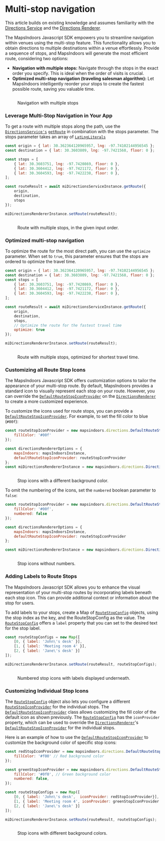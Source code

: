 # Multi-stop navigation

This article builds on existing knowledge and assumes familiarity with the [Directions Service](directions-service/) and the [Directions Renderer](../wayfinding/directions-renderer.md).

The MapsIndoors Javascript SDK empowers you to streamline navigation within venues using the multi-stop feature. This functionality allows you to obtain directions to multiple destinations within a venue effortlessly. Provide a sequence of stops, and MapsIndoors will generate the most efficient route, considering two options:

* **Navigation with multiple stops:** Navigate through the stops in the exact order you specify. This is ideal when the order of visits is crucial.
* **Optimized multi-stop navigation (traveling salesman algorithm):** Let MapsIndoors intelligently reorder your stops to create the fastest possible route, saving you valuable time.

<figure><img src="../../../.gitbook/assets/27.06.2024_10.47.23_REC 2.gif" alt=""><figcaption><p>Navigation with multiple stops</p></figcaption></figure>

### Leverage Multi-Stop Navigation in Your App

To get a route with multiple stops along the path, use the  [`DirectionsService's`](https://app.mapsindoors.com/mapsindoors/js/sdk/latest/docs/mapsindoors.services.DirectionsService.html) [`getRoute`](https://app.mapsindoors.com/mapsindoors/js/sdk/latest/docs/mapsindoors.services.DirectionsService.html#getRoute) in combination with the stops parameter. The stops parameter takes an array of [`LatLngLiterals`](https://app.mapsindoors.com/mapsindoors/js/sdk/latest/docs/LatLngLiteral.html)

```javascript
const origin = { lat: 30.362364120965957, lng: -97.74102144956545 };
const destination = { lat: 30.3603809, lng: -97.7421568, floor: 0 };

const stops = [
    { lat: 30.3603751, lng: -97.7420869, floor: 0 },
    { lat: 30.3604412, lng: -97.7421172, floor: 0 },
    { lat: 30.3604593, lng: -97.7422238, floor: 0 },
];

const routeResult = await miDirectionsServiceInstance.getRoute({
    origin, 
    destination, 
    stops
});

miDirectionsRendererInstance.setRoute(routeResult);
```

<figure><img src="../../../.gitbook/assets/image (43).png" alt=""><figcaption><p>Route with multiple stops, in the given input order.</p></figcaption></figure>

### **Optimized multi-stop navigation**

To optimize the route for the most direct path, you can use the `optimize` parameter. When set to `true`, this parameter ensures that the stops are ordered to optimize the travel time.

```javascript
const origin = { lat: 30.362364120965957, lng: -97.74102144956545 };
const destination = { lat: 30.3603809, lng: -97.7421568, floor: 0 };
const stops = [
    { lat: 30.3603751, lng: -97.7420869, floor: 0 },
    { lat: 30.3604412, lng: -97.7421172, floor: 0 },
    { lat: 30.3604593, lng: -97.7422238, floor: 0 },
];

const routeResult = await miDirectionsServiceInstance.getRoute({
    origin, 
    destination, 
    stops,
    // Optimize the route for the fastest travel time
    optimize: true
});

miDirectionsRendererInstance.setRoute(routeResult);
```

<figure><img src="../../../.gitbook/assets/image (44).png" alt=""><figcaption><p>Route with multiple stops, optimized for shortest travel time.</p></figcaption></figure>

### Customizing all Route Stop Icons

The MapsIndoors Javascript SDK offers customization options to tailor the appearance of your multi-stop route. By default, MapsIndoors provides a standard icon to visually represent each stop on your route. However, you can override the [`DefaultRouteStopIconProvider`](https://app.mapsindoors.com/mapsindoors/js/sdk/latest/docs/mapsindoors.directions.DefaultRouteStopIconProvider.html) on the [`DirectionsRenderer`](https://app.mapsindoors.com/mapsindoors/js/sdk/latest/docs/mapsindoors.directions.DirectionsRenderer.html) to create a more customized experience.

To customize the icons used for route stops, you can provide a [`DefaultRouteStopIconProvider`](https://app.mapsindoors.com/mapsindoors/js/sdk/latest/docs/mapsindoors.directions.DefaultRouteStopIconProvider.html). For example, to set the fill color to blue (`#00f`):

```javascript
const routeStopIconProvider = new mapsindoors.directions.DefaultRouteStopIconProvider({
    fillColor: '#00f' 
}); 

const directionsRendererOptions = { 
    mapsIndoors: mapsIndoorsInstance,
    defaultRouteStopIconProvider: routeStopIconProvider
};
const miDirectionsRendererInstance = new mapsindoors.directions.DirectionsRenderer(directionsRendererOptions);
```

<figure><img src="../../../.gitbook/assets/image (46).png" alt=""><figcaption><p>Stop icons with a different background color.</p></figcaption></figure>

To omit the numbering of the icons, set the `numbered` boolean parameter to `false`:

```javascript
const routeStopIconProvider = new mapsindoors.directions.DefaultRouteStopIconProvider({
    fillColor: '#00f',
    numbered: false
}); 

const directionsRendererOptions = { 
    mapsIndoors: mapsIndoorsInstance,
    defaultRouteStopIconProvider: routeStopIconProvider
};

const miDirectionsRendererInstance = new mapsindoors.directions.DirectionsRenderer(directionsRendererOptions);
```

<figure><img src="../../../.gitbook/assets/image (47).png" alt=""><figcaption><p>Stop icons without numbers.</p></figcaption></figure>

### Adding Labels to Route Stops

The MapsIndoors Javascript SDK allows you to enhance the visual representation of your multi-stop routes by incorporating labels beneath each stop icon. This can provide additional context or information about the stop for users.

To add labels to your stops, create a Map of [`RouteStopConfig`](https://app.mapsindoors.com/mapsindoors/js/sdk/latest/docs/RouteStopConfig.html) objects, using the stop index as the key, and the RouteStopConfig as the value. The [`RouteStopConfig`](https://app.mapsindoors.com/mapsindoors/js/sdk/latest/docs/RouteStopConfig.html) offers a `label` property that you can set to the desired text for the stop label.

```javascript
const routeStopConfigs = new Map([
    [0, { label: 'John\'s desk' }], 
    [1, { label: 'Meeting room 4' }], 
    [2, { label: 'Jane\'s desk' }]
]);

miDirectionsRendererInstance.setRoute(routeResult, routeStopConfigs);
```

<figure><img src="../../../.gitbook/assets/image (45).png" alt=""><figcaption><p>Numbered stop icons with labels displayed underneath.</p></figcaption></figure>

### Customizing Individual Stop Icons

The [`RouteStopConfig`](https://app.mapsindoors.com/mapsindoors/js/sdk/latest/docs/RouteStopConfig.html) object also lets you configure a different [`RouteStopIconProvider`](https://app.mapsindoors.com/mapsindoors/js/sdk/latest/docs/RouteStopIconProvider.html) for the individual stops. The [`DefaultRouteStopIconProvider`](https://app.mapsindoors.com/mapsindoors/js/sdk/latest/docs/mapsindoors.directions.DefaultRouteStopIconProvider.html) class allows customizing the fill color of the default icon as shown previously. The [`RouteStopConfig`](https://app.mapsindoors.com/mapsindoors/js/sdk/latest/docs/RouteStopConfig.html) has the `iconProvider` property, which can be used to override the [`DirectionsRenderer`](https://app.mapsindoors.com/mapsindoors/js/sdk/latest/docs/mapsindoors.directions.DirectionsRenderer.html)'s [`DefaultRouteStopIconProvider`](https://app.mapsindoors.com/mapsindoors/js/sdk/latest/docs/mapsindoors.directions.DefaultRouteStopIconProvider.html) for the individual stops.

Here is an example of how to use the [`DefaultRouteStopIconProvider`](https://app.mapsindoors.com/mapsindoors/js/sdk/latest/docs/mapsindoors.directions.DefaultRouteStopIconProvider.html) to customize the background color of specific stop icons:

```javascript
const redStopIconProvider = new mapsindoors.directions.DefaultRouteStopIconProvider({
    fillColor: '#f00' // Red background color
});

const greenStopIconProvider = new mapsindoors.directions.DefaultRouteStopIconProvider({
    fillColor: '#0f0', // Green background color
    numbered: false,
});

const routeStopConfigs = new Map([
    [0, { label: 'John\'s desk',  iconProvider: redStopIconProvider}], 
    [1, { label: 'Meeting room 4', iconProvider: greenStopIconProvider }],
    [2, { label: 'Jane\'s desk' }]
]);

miDirectionsRendererInstance.setRoute(routeResult, routeStopConfigs);
```

<figure><img src="../../../.gitbook/assets/image (50).png" alt=""><figcaption><p>Stop icons with different background colors.</p></figcaption></figure>
